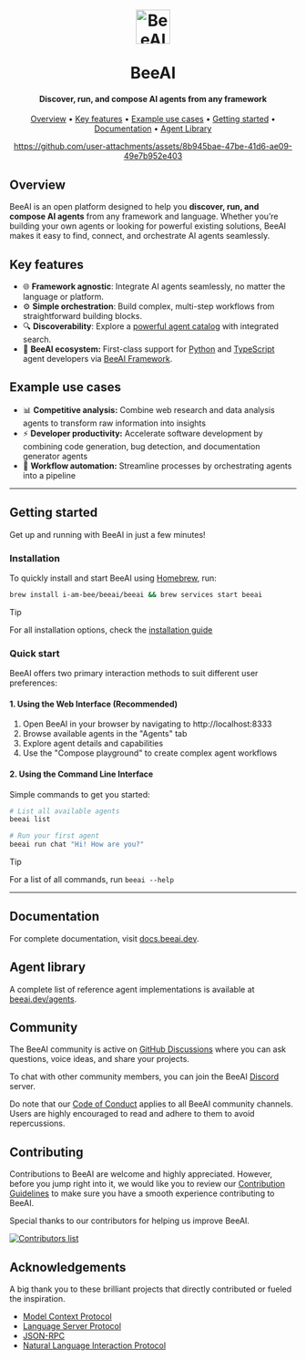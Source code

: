 <h1 align="center">
  <picture>
    <source media="(prefers-color-scheme: dark)" srcset="https://raw.githubusercontent.com/i-am-bee/beeai/master/docs/logo/beeai_logo_white.svg">
    <source media="(prefers-color-scheme: light)" srcset="https://raw.githubusercontent.com/i-am-bee/beeai/master/docs/logo/beeai_logo_black.svg">
    <img alt="BeeAI" src="https://raw.githubusercontent.com/i-am-bee/beeai/master/docs/logo/beeai_logo_black.svg" width="60"><br><br>
  </picture>
  BeeAI
</h1>

<h4 align="center">Discover, run, and compose AI agents from any framework</h4>

<p align="center">
    <a href="#key-features">Overview</a> •
    <a href="#key-features">Key features</a> •
    <a href="#example-use-cases">Example use cases</a> •
    <a href="#getting-started">Getting started</a> •
    <a href="#documentation">Documentation</a> •
    <a href="#agent-library">Agent Library</a>
</p>

<div align="center">

https://github.com/user-attachments/assets/8b945bae-47be-41d6-ae09-49e7b952e403

</div>

## Overview

BeeAI is an open platform designed to help you **discover, run, and compose AI agents** from any framework and language. Whether you’re building your own agents or looking for powerful existing solutions, BeeAI makes it easy to find, connect, and orchestrate AI agents seamlessly.

## Key features

- 🌐 **Framework agnostic**: Integrate AI agents seamlessly, no matter the language or platform.
- ⚙️ **Simple orchestration**: Build complex, multi-step workflows from straightforward building blocks.
- 🔍 **Discoverability**: Explore a [powerful agent catalog](https://beeai.dev/agents) with integrated search.
- 🐝 **BeeAI ecosystem:** First-class support for [Python](https://github.com/i-am-bee/beeai-framework/tree/main/python) and [TypeScript](https://github.com/i-am-bee/beeai-framework/tree/main/typecript) agent developers via [BeeAI Framework](https://github.com/i-am-bee/beeai-framework).

## Example use cases

- 📊 **Competitive analysis:** Combine web research and data analysis agents to transform raw information into insights
- ⚡ **Developer productivity:** Accelerate software development by combining code generation, bug detection, and documentation generator agents
- 🔄 **Workflow automation:** Streamline processes by orchestrating agents into a pipeline
  
---

## Getting started

Get up and running with BeeAI in just a few minutes!  

### Installation

To quickly install and start BeeAI using [Homebrew](https://brew.sh/), run:

```sh
brew install i-am-bee/beeai/beeai && brew services start beeai
```

>[!TIP]
> For all installation options, check the [installation guide](https://docs.beeai.dev/get-started/installation)

### Quick start

BeeAI offers two primary interaction methods to suit different user preferences:

#### 1. Using the Web Interface (Recommended)

1. Open BeeAI in your browser by navigating to http://localhost:8333
2. Browse available agents in the "Agents" tab
3. Explore agent details and capabilities
4. Use the "Compose playground" to create complex agent workflows

#### 2. Using the Command Line Interface

Simple commands to get you started:

```sh
# List all available agents
beeai list

# Run your first agent
beeai run chat "Hi! How are you?"
```

>[!TIP]
> For a list of all commands, run `beeai --help`

---

## Documentation

For complete documentation, visit [docs.beeai.dev](https://docs.beeai.dev).

## Agent library

A complete list of reference agent implementations is available at [beeai.dev/agents](https://beeai.dev/agents).

## Community

The BeeAI community is active on [GitHub Discussions](https://github.com/i-am-bee/beeai/discussions) where you can ask questions, voice ideas, and share your projects.

To chat with other community members, you can join the BeeAI [Discord](https://discord.gg/AZFrp3UF5k) server.

Do note that our [Code of Conduct](./CODE_OF_CONDUCT.md) applies to all BeeAI community channels. Users are highly encouraged to read and adhere to them to avoid repercussions.

## Contributing

Contributions to BeeAI are welcome and highly appreciated. However, before you jump right into it, we would like you to review our [Contribution Guidelines](./CONTRIBUTING.md) to make sure you have a smooth experience contributing to BeeAI.

Special thanks to our contributors for helping us improve BeeAI.

<a href="https://github.com/i-am-bee/beeai/graphs/contributors">
  <img alt="Contributors list" src="https://contrib.rocks/image?repo=i-am-bee/beeai" />
</a>

## Acknowledgements

A big thank you to these brilliant projects that directly contributed or fueled the inspiration.

- [Model Context Protocol](https://github.com/modelcontextprotocol)
- [Language Server Protocol](https://github.com/microsoft/language-server-protocol)
- [JSON-RPC](https://www.jsonrpc.org/)
- [Natural Language Interaction Protocol](https://github.com/nlip-project)
